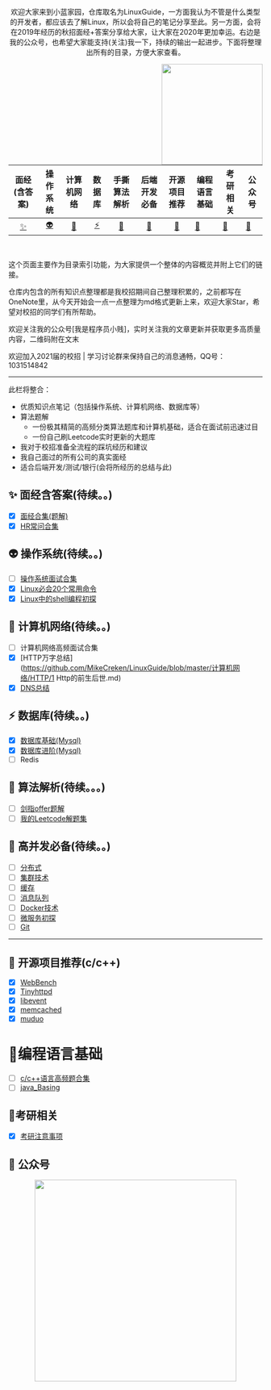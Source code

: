 <div align="center">
<p>
     欢迎大家来到小蓝家园，仓库取名为LinuxGuide，一方面我认为不管是什么类型的开发者，都应该去了解Linux，所以会将自己的笔记分享至此。另一方面，会将在2019年经历的秋招面经+答案分享给大家，让大家在2020年更加幸运。右边是我的公众号，也希望大家能支持(关注)我一下，持续的输出一起进步。下面将整理出所有的目录，方便大家查看。
</p>
    <img src="https://imgkr.cn-bj.ufileos.com/a896c66c-70fb-435a-8f57-f257ae6b7d16.jpg" align="right" width="200px">
</div>

<br>

| 面经(含答案) | 操作系统 | 计算机网络 | 数据库 | 手撕算法解析 | 后端开发必备 | 开源项目推荐 | 编程语言基础 | 考研相关 | 公众号 |
| :---: | :----: | :---: | :----: | :----: | :----: | :----: | ------ | ------ | ------ |
| [:sparkles:](#sparkles-面经) | [:alien:](#alien-操作系统) | [:penguin:](#penguin-计算机网络) | [:zap:](#zap-数据库) | [:egg:](#egg-算法解析) | [:see_no_evil: ](#see_no_evil-后端开发必备) | [:baby_bottle: ](#baby_bottle-开源项目推荐) | [:pushpin:](#baby_bottle-编程语言) | [:runner: ](#runner-考研相关) | [:pencil:](#pencil-公众号) |

<br> 

这个页面主要作为目录索引功能，为大家提供一个整体的内容概览并附上它们的链接。

仓库内包含的所有知识点整理都是我校招期间自己整理积累的，之前都写在OneNote里，从今天开始会一点一点整理为md格式更新上来，欢迎大家Star，希望对校招的同学们有所帮助。

欢迎关注我的公众号[我是程序员小贱]，实时关注我的文章更新并获取更多高质量内容，二维码附在文末

欢迎加入2021届的校招 | 学习讨论群来保持自己的消息通畅，QQ号：1031514842

-------

此栏将整合：

- 优质知识点笔记（包括操作系统、计算机网络、数据库等）
- 算法题解
  - 一份极其精简的高频分类算法题库和计算机基础，适合在面试前迅速过目
  - 一份自己刷Leetcode实时更新的大题库
- 我对于校招准备全流程的踩坑经历和建议
- 我自己面过的所有公司的真实面经
- 适合后端开发/测试/银行(会将所经历的总结与此)


## :sparkles: 面经含答案(待续。。)
- [x] [面经合集(题解)](https://github.com/MikeCreken/LinuxGuide/tree/master/多家公司面试题解/面试经验贴(含题解))
- [x] [HR常问合集](https://github.com/MikeCreken/LinuxGuide/blob/master/多家公司面试题解/HR小姐姐/HR常问问题.md)

## :alien: 操作系统(待续。。)

- [ ] [操作系统面试合集]()
- [x] [Linux必会20个常用命令](https://github.com/MikeCreken/LinuxGuide/blob/master/Linux基础必备/20个必备Linux命令.md)
- [x] [Linux中的shell编程初探](https://github.com/MikeCreken/LinuxGuide/blob/master/Linux基础必备/Linux中的shell初探.md)

## :penguin: 计算机网络(待续。。)

- [ ] 计算机网络高频面试合集
- [x] [HTTP万字总结](https://github.com/MikeCreken/LinuxGuide/blob/master/计算机网络/HTTP/1 Http的前生后世.md)
- [x] [DNS总结](https://github.com/MikeCreken/LinuxGuide/blob/master/计算机网络/DNS/DNS.md)

## :zap: 数据库(待续。。)

- [x] [数据库基础(Mysql)](https://github.com/MikeCreken/LinuxGuide/blob/master/高频数据库面试(Database)/数据库的基础.md)
- [x] [数据库进阶(Mysql)](https://github.com/MikeCreken/LinuxGuide/blob/master/高频数据库面试(Database)/数据库进阶.md)
- [ ] Redis

## :egg: 算法解析(待续。。。)

- [ ] [剑指offer题解]()
- [ ] [我的Leetcode解题集]( )

## :see_no_evil: 高并发必备(待续。。)

- [ ] [分布式]() 
- [ ] [集群技术]() 
- [ ] [缓存]() 
- [ ] [消息队列]() 
- [ ] [Docker技术]()
- [ ] [微服务初探]()
- [ ] [Git]()

------

## :baby_bottle: 开源项目推荐(c/c++)

- [x] [WebBench](https://github.com/EZLippi/WebBench) 
- [x] [Tinyhttpd](https://github.com/EZLippi/Tinyhttpd) 
- [x] [libevent](https://github.com/libevent/libevent) 
- [x] [memcached](https://github.com/memcached/memcached) 
- [x] [muduo](https://github.com/chenshuo/muduo)

#  :pushpin:编程语言基础

- [ ] [c/c++语言高频题合集]()
- [ ] [java_Basing]()

## :runner:考研相关 

- [x] [考研注意事项]()

## :pencil: 公众号
<div align="center">
    <img src="https://imgkr.cn-bj.ufileos.com/a896c66c-70fb-435a-8f57-f257ae6b7d16.jpg" width="400px">
</div>

